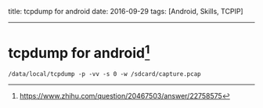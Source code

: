 title: tcpdump for android
date: 2016-09-29
tags: [Android, Skills, TCPIP]

---

tcpdump for android[^ref]
===

```shell
/data/local/tcpdump -p -vv -s 0 -w /sdcard/capture.pcap
```
[^ref]: https://www.zhihu.com/question/20467503/answer/22758575


